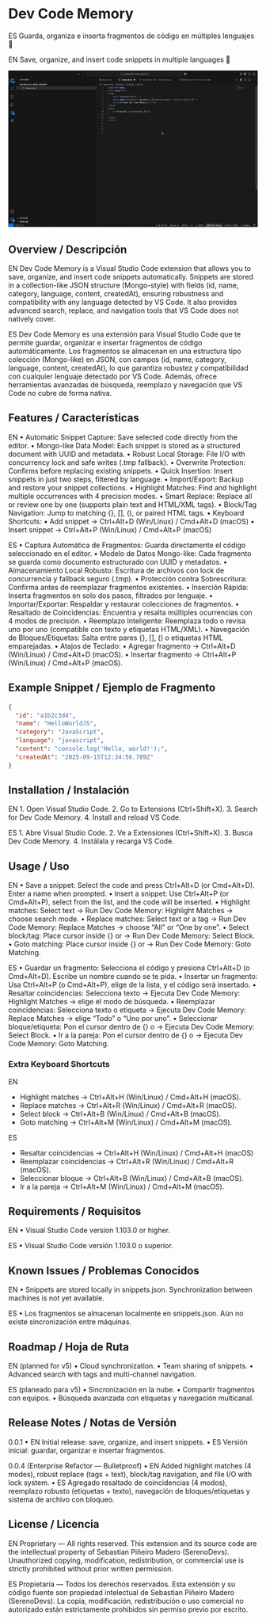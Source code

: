 # Dev Code Memory

ES
Guarda, organiza e inserta fragmentos de código en múltiples lenguajes 🚀

EN
Save, organize, and insert code snippets in multiple languages 🚀

![Demo](media/dev-code-memory.gif)

## Overview / Descripción

EN
Dev Code Memory is a Visual Studio Code extension that allows you to save, organize, and insert code snippets automatically.
Snippets are stored in a collection-like JSON structure (Mongo-style) with fields (id, name, category, language, content, createdAt), ensuring robustness and compatibility with any language detected by VS Code.
It also provides advanced search, replace, and navigation tools that VS Code does not natively cover.

ES
Dev Code Memory es una extensión para Visual Studio Code que te permite guardar, organizar e insertar fragmentos de código automáticamente.
Los fragmentos se almacenan en una estructura tipo colección (Mongo-like) en JSON, con campos (id, name, category, language, content, createdAt), lo que garantiza robustez y compatibilidad con cualquier lenguaje detectado por VS Code.
Además, ofrece herramientas avanzadas de búsqueda, reemplazo y navegación que VS Code no cubre de forma nativa.


## Features / Características

EN
	•	Automatic Snippet Capture: Save selected code directly from the editor.
	•	Mongo-like Data Model: Each snippet is stored as a structured document with UUID and metadata.
	•	Robust Local Storage: File I/O with concurrency lock and safe writes (.tmp fallback).
	•	Overwrite Protection: Confirms before replacing existing snippets.
	•	Quick Insertion: Insert snippets in just two steps, filtered by language.
	•	Import/Export: Backup and restore your snippet collections.
	•	Highlight Matches: Find and highlight multiple occurrences with 4 precision modes.
	•	Smart Replace: Replace all or review one by one (supports plain text and HTML/XML tags).
	•	Block/Tag Navigation: Jump to matching {}, [], (), or paired HTML tags.
	•	Keyboard Shortcuts:
	•	Add snippet → Ctrl+Alt+D (Win/Linux) / Cmd+Alt+D (macOS)
	•	Insert snippet → Ctrl+Alt+P (Win/Linux) / Cmd+Alt+P (macOS)

ES
	•	Captura Automática de Fragmentos: Guarda directamente el código seleccionado en el editor.
	•	Modelo de Datos Mongo-like: Cada fragmento se guarda como documento estructurado con UUID y metadatos.
	•	Almacenamiento Local Robusto: Escritura de archivos con lock de concurrencia y fallback seguro (.tmp).
	•	Protección contra Sobrescritura: Confirma antes de reemplazar fragmentos existentes.
	•	Inserción Rápida: Inserta fragmentos en solo dos pasos, filtrados por lenguaje.
	•	Importar/Exportar: Respaldar y restaurar colecciones de fragmentos.
	•	Resaltado de Coincidencias: Encuentra y resalta múltiples ocurrencias con 4 modos de precisión.
	•	Reemplazo Inteligente: Reemplaza todo o revisa uno por uno (compatible con texto y etiquetas HTML/XML).
	•	Navegación de Bloques/Etiquetas: Salta entre pares {}, [], () o etiquetas HTML emparejadas.
	•	Atajos de Teclado:
	•	Agregar fragmento → Ctrl+Alt+D (Win/Linux) / Cmd+Alt+D (macOS).
	•	Insertar fragmento → Ctrl+Alt+P (Win/Linux) / Cmd+Alt+P (macOS).
	

## Example Snippet / Ejemplo de Fragmento

```json
{
  "id": "a1b2c3d4",
  "name": "HelloWorldJS",
  "category": "JavaScript",
  "language": "javascript",
  "content": "console.log('Hello, world!');",
  "createdAt": "2025-09-15T12:34:56.789Z"
}
```

## Installation / Instalación

EN
	1.	Open Visual Studio Code.
	2.	Go to Extensions (Ctrl+Shift+X).
	3.	Search for Dev Code Memory.
	4.	Install and reload VS Code.

ES
	1.	Abre Visual Studio Code.
	2.	Ve a Extensiones (Ctrl+Shift+X).
	3.	Busca Dev Code Memory.
	4.	Instálala y recarga VS Code.



## Usage / Uso

EN
	•	Save a snippet: Select the code and press Ctrl+Alt+D (or Cmd+Alt+D). Enter a name when prompted.
	•	Insert a snippet: Use Ctrl+Alt+P (or Cmd+Alt+P), select from the list, and the code will be inserted.
	•	Highlight matches: Select text → Run Dev Code Memory: Highlight Matches → choose search mode.
	•	Replace matches: Select text or a tag → Run Dev Code Memory: Replace Matches → choose “All” or “One by one”.
	•	Select block/tag: Place cursor inside {} or <tag> → Run Dev Code Memory: Select Block.
	•	Goto matching: Place cursor inside {} or <tag> → Run Dev Code Memory: Goto Matching.

ES
	•	Guardar un fragmento: Selecciona el código y presiona Ctrl+Alt+D (o Cmd+Alt+D). Escribe un nombre cuando se te pida.
	•	Insertar un fragmento: Usa Ctrl+Alt+P (o Cmd+Alt+P), elige de la lista, y el código será insertado.
	•	Resaltar coincidencias: Selecciona texto → Ejecuta Dev Code Memory: Highlight Matches → elige el modo de búsqueda.
	•	Reemplazar coincidencias: Selecciona texto o etiqueta → Ejecuta Dev Code Memory: Replace Matches → elige “Todo” o “Uno por uno”.
	•	Seleccionar bloque/etiqueta: Pon el cursor dentro de {} o <tag> → Ejecuta Dev Code Memory: Select Block.
	•	Ir a la pareja: Pon el cursor dentro de {} o <tag> → Ejecuta Dev Code Memory: Goto Matching.

	

### Extra Keyboard Shortcuts

EN
- Highlight matches → Ctrl+Alt+H (Win/Linux) / Cmd+Alt+H (macOS).
- Replace matches → Ctrl+Alt+R (Win/Linux) / Cmd+Alt+R (macOS).
- Select block → Ctrl+Alt+B (Win/Linux) / Cmd+Alt+B (macOS).
- Goto matching → Ctrl+Alt+M (Win/Linux) / Cmd+Alt+M (macOS).

ES
- Resaltar coincidencias → Ctrl+Alt+H (Win/Linux) / Cmd+Alt+H (macOS)
- Reemplazar coincidencias → Ctrl+Alt+R (Win/Linux) / Cmd+Alt+R (macOS).
- Seleccionar bloque → Ctrl+Alt+B (Win/Linux) / Cmd+Alt+B (macOS).
- Ir a la pareja → Ctrl+Alt+M (Win/Linux) / Cmd+Alt+M (macOS).




## Requirements / Requisitos

EN
	•	Visual Studio Code version 1.103.0 or higher.

ES
	•	Visual Studio Code versión 1.103.0 o superior.



## Known Issues / Problemas Conocidos

EN
	•	Snippets are stored locally in snippets.json. Synchronization between machines is not yet available.

ES
	•	Los fragmentos se almacenan localmente en snippets.json. Aún no existe sincronización entre máquinas.



## Roadmap / Hoja de Ruta

EN (planned for v5)
	•	Cloud synchronization.
	•	Team sharing of snippets.
	•	Advanced search with tags and multi-channel navigation.

ES (planeado para v5)
	•	Sincronización en la nube.
	•	Compartir fragmentos con equipos.
	•	Búsqueda avanzada con etiquetas y navegación multicanal.



## Release Notes / Notas de Versión

0.0.1
	•	EN Initial release: save, organize, and insert snippets.
	•	ES Versión inicial: guardar, organizar e insertar fragmentos.

0.0.4 (Enterprise Refactor — Bulletproof)
	•	EN Added highlight matches (4 modes), robust replace (tags + text), block/tag navigation, and file I/O with lock system.
	•	ES Agregado resaltado de coincidencias (4 modos), reemplazo robusto (etiquetas + texto), navegación de bloques/etiquetas y sistema de archivo con bloqueo.


## License / Licencia

EN
Proprietary — All rights reserved.
This extension and its source code are the intellectual property of Sebastian Piñeiro Madero (SerenoDevs).
Unauthorized copying, modification, redistribution, or commercial use is strictly prohibited without prior written permission.

ES
Propietaria — Todos los derechos reservados.
Esta extensión y su código fuente son propiedad intelectual de Sebastian Piñeiro Madero (SerenoDevs).
La copia, modificación, redistribución o uso comercial no autorizado están estrictamente prohibidos sin permiso previo por escrito.

